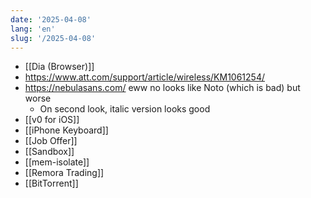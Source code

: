 ```yaml
---
date: '2025-04-08'
lang: 'en'
slug: '/2025-04-08'
---
```


- [[Dia (Browser)]]
- https://www.att.com/support/article/wireless/KM1061254/
- https://nebulasans.com/ eww no looks like Noto (which is bad) but worse
  - On second look, italic version looks good
- [[v0 for iOS]]
- [[iPhone Keyboard]]
- [[Job Offer]]
- [[Sandbox]]
- [[mem-isolate]]
- [[Remora Trading]]
- [[BitTorrent]]
